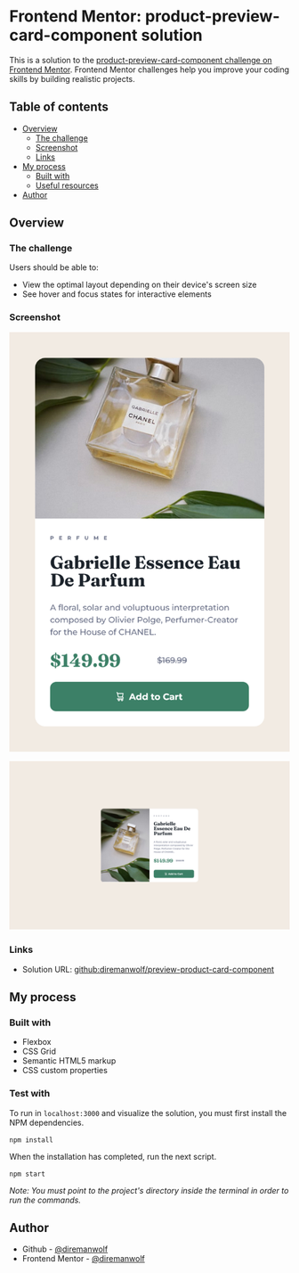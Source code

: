 # Frontend Mentor: product-preview-card-component solution

This is a solution to the [product-preview-card-component challenge on Frontend Mentor](https://www.frontendmentor.io/challenges/product-preview-card-component-GO7UmttRfa). Frontend Mentor challenges help you improve your coding skills by building realistic projects. 

## Table of contents

- [Overview](#overview)
  - [The challenge](#the-challenge)
  - [Screenshot](#screenshot)
  - [Links](#links)
- [My process](#my-process)
  - [Built with](#built-with)
  - [Useful resources](#useful-resources)
- [Author](#author)

## Overview

### The challenge

Users should be able to:

- View the optimal layout depending on their device's screen size
- See hover and focus states for interactive elements

### Screenshot

![mobile-version](./evidence/screenshot-mobile.png)

![desktop-version](./evidence/screenshot-desktop.png)

### Links

- Solution URL: [github:diremanwolf/preview-product-card-component](https://github.com/diremanwolf/product-preview-card-component)

## My process

### Built with

- Flexbox
- CSS Grid
- Semantic HTML5 markup
- CSS custom properties

### Test with

To run in `localhost:3000` and visualize the solution, you must first install the NPM dependencies.

```
npm install
```
When the installation has completed, run the next script.

```
npm start
```

*Note: You must point to the project's directory inside the terminal in order to run the commands.*

## Author

- Github - [@diremanwolf](https://github.com/diremanwolf)
- Frontend Mentor - [@diremanwolf](https://www.frontendmentor.io/profile/diremanwolf)
